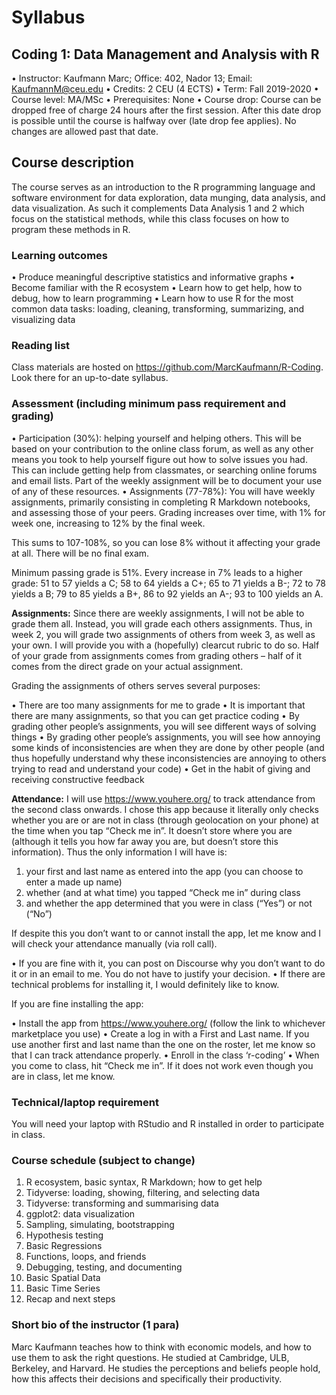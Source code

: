 # Syllabus

## Coding 1: Data Management and Analysis with R

• Instructor: Kaufmann Marc; Office: 402, Nador 13; Email: KaufmannM@ceu.edu
• Credits: 2 CEU (4 ECTS) 
• Term: Fall 2019-2020
• Course level:  MA/MSc
• Prerequisites: None
• Course drop: Course can be dropped free of charge 24 hours after the first session. After this date drop is possible until the course is halfway over (late drop fee applies). No changes are allowed past that date.

## Course description

The course serves as an introduction to the R programming language and software environment for data exploration, data munging, data analysis, and data visualization. As such it complements Data Analysis 1 and 2 which focus on the statistical methods, while this class focuses on how to program these methods in R.

### Learning outcomes

• Produce meaningful descriptive statistics and informative graphs
• Become familiar with the R ecosystem 
• Learn how to get help, how to debug, how to learn programming
• Learn how to use R for the most common data tasks: loading, cleaning, transforming, summarizing, and visualizing data

### Reading list

Class materials are hosted on https://github.com/MarcKaufmann/R-Coding. Look there for an up-to-date syllabus.

### Assessment (including minimum pass requirement and grading)

• Participation (30%): helping yourself and helping others. This will be based on your contribution to the online class forum, as well as any other means you took to help yourself figure out how to solve issues you had. This can include getting help from classmates, or searching online forums and email lists. Part of the weekly assignment will be to document your use of any of these resources.
• Assignments (77-78%): You will have weekly assignments, primarily consisting in completing R Markdown notebooks, and assessing those of your peers. Grading increases over time, with 1% for week one, increasing to 12% by the final week. 

This sums to 107-108%, so you can lose 8% without it affecting your grade at all. There will be no final exam. 

Minimum passing grade is 51%. Every increase in 7% leads to a higher grade: 51 to 57 yields a C; 58 to 64 yields a C+; 65 to 71 yields a B-; 72 to 78 yields a B; 79 to 85 yields a B+, 86 to 92 yields an A-; 93 to 100 yields an A.

**Assignments:** Since there are weekly assignments, I will not be able to grade them all. Instead, you will grade each others assignments. Thus, in week 2, you will grade two assignments of others from week 3, as well as your own. I will provide you with a (hopefully) clearcut rubric to do so. Half of your grade from assignments comes from grading others – half of it comes from the direct grade on your actual assignment. 

Grading the assignments of others serves several purposes:

• There are too many assignments for me to grade
• It is important that there are many assignments, so that you can get practice coding
• By grading other people’s assignments, you will see different ways of solving things
• By grading other people’s assignments, you will see how annoying some kinds of inconsistencies are when they are done by other people (and thus hopefully understand why these inconsistencies are annoying to others trying to read and understand your code)
• Get in the habit of giving and receiving constructive feedback

**Attendance:** I will use https://www.youhere.org/ to track attendance from the second class onwards. I chose this app because it literally only checks whether you are or are not in class (through geolocation on your phone) at the time when you tap “Check me in”. It doesn’t store where you are (although it tells you how far away you are, but doesn’t store this information). Thus the only information I will have is: 

1. your first and last name as entered into the app (you can choose to enter a made up name)
2.  whether (and at what time) you tapped “Check me in” during class
3. and whether the app determined that you were in class (“Yes”) or not (“No”)

If despite this you don’t want to or cannot install the app, let me know and I will check your attendance manually (via roll call). 

• If you are fine with it, you can post on Discourse why you don’t want to do it or in an email to me. You do not have to justify your decision. 
• If there are technical problems for installing it, I would definitely like to know.

If you are fine installing the app:

• Install the app from https://www.youhere.org/ (follow the link to whichever marketplace you use)
• Create a log in with a First and Last name. If you use another first and last name than the one on the roster, let me know so that I can track attendance properly.
• Enroll in the class ‘r-coding’
• When you come to class, hit “Check me in”. If it does not work even though you are in class, let me know. 

### Technical/laptop requirement

You will need your laptop with RStudio and R installed in order to participate in class.

### Course schedule (subject to change)

1. R ecosystem, basic syntax, R Markdown; how to get help
2. Tidyverse: loading, showing, filtering, and selecting data
3. Tidyverse: transforming and summarising data
4. ggplot2: data visualization
5. Sampling, simulating, bootstrapping
6. Hypothesis testing
7. Basic Regressions
8. Functions, loops, and friends
9. Debugging, testing, and documenting
10. Basic Spatial Data
11. Basic Time Series
12. Recap and next steps

### Short bio of the instructor (1 para)

Marc Kaufmann teaches how to think with economic models, and how to use them to ask the right questions. He studied at Cambridge, ULB, Berkeley, and Harvard. He studies the perceptions and beliefs people hold, how this affects their decisions and specifically their productivity.
